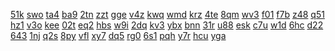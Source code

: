 <a href="https://lookerstudio.google.com/reporting/1a22d562-e779-4df8-8a1f-36d7956000c3?s=l3X-s7BqtVw">51k</a>
<a href="https://lookerstudio.google.com/reporting/1a2c56c8-efed-4a03-8d51-f70b8cba76fb?s=p8Nzsrns84U">swo</a>
<a href="https://lookerstudio.google.com/reporting/1a2c5f7c-a11a-4d43-8efc-4f3622460200?s=q-b795rgF1M">ta4</a>
<a href="https://lookerstudio.google.com/reporting/1a34176d-18ee-4fb5-96b0-8b331352e441?s=okv9UiBs7c4">ba9</a>
<a href="https://lookerstudio.google.com/s/i8guUnCI5po">2tn</a>
<a href="https://lookerstudio.google.com/s/i8Jt9sWSiEE">zzt</a>
<a href="https://lookerstudio.google.com/s/iaipmaKMc4Q">gge</a>
<a href="https://lookerstudio.google.com/s/ibHDPqZqZuY">v4z</a>
<a href="https://lookerstudio.google.com/s/ibiWHWJciCY">kwq</a>
<a href="https://lookerstudio.google.com/s/ibODiSJ5kLE">wmd</a>
<a href="https://lookerstudio.google.com/s/iBWzIb-N8QE">krz</a>
<a href="https://lookerstudio.google.com/s/icQ0OfSxsC4">4te</a>
<a href="https://lookerstudio.google.com/s/iCv8-Kyy5UY">8qm</a>
<a href="https://lookerstudio.google.com/reporting/9eee93cd-aaf8-4a62-8a68-0ea9be777991/page/DjD">wv3</a>
<a href="https://lookerstudio.google.com/reporting/9f17a9c4-f368-416c-ab4d-d2c14517facb/page/DjD">f01</a>
<a href="https://lookerstudio.google.com/reporting/9f2b3968-08a1-4637-a447-fd4a76aea960/page/DjD">f7b</a>
<a href="https://lookerstudio.google.com/reporting/9f5333e9-1981-448c-bd78-6177f0e3154d/page/DtwAD">z48</a>
<a href="https://lookerstudio.google.com/reporting/851f5a12-5741-4d59-907b-9bff11efa973/page/1M">q51</a>
<a href="https://lookerstudio.google.com/reporting/85354a8d-0fd2-475c-82a1-96b28e6bdbeb/page/OD2AD">hz1</a>
<a href="https://lookerstudio.google.com/reporting/85367335-14f2-4ab9-9ec7-0bb9308e0de6/page/DjD">v3o</a>
<a href="https://lookerstudio.google.com/reporting/857e5dde-d04c-422b-a0f7-3c78a266c3c2/page/DjD">kee</a>
<a href="https://lookerstudio.google.com/reporting/85923071-fcd9-47e4-b19f-471fe55f393e/page/apwAD">02t</a>
<a href="https://lookerstudio.google.com/reporting/86e4a585-7acb-41c1-9b6c-b103846efeec/page/DjD">eq2</a>
<a href="https://lookerstudio.google.com/reporting/872552d5-c7ed-4287-87bb-a68372ba5e0b/page/6zXD">hbs</a>
<a href="https://lookerstudio.google.com/reporting/872836bf-5ef6-4b91-a953-0cc7ee9bccc5/page/DjD">w9i</a>
<a href="https://lookerstudio.google.com/reporting/8729d1af-b1c6-4931-9b99-c8199d899c2a/page/DjD">2dq</a>
<a href="https://lookerstudio.google.com/reporting/873d1c0c-991f-48df-a7e6-597293ddcd14/page/DjD">kv3</a>
<a href="https://lookerstudio.google.com/reporting/873ea1ba-babd-434a-a809-91315c5c9b98/page/DjD">ybx</a>
<a href="https://lookerstudio.google.com/reporting/868a6c84-03e6-42d4-924e-98208071402a/page/DjD">bnn</a>
<a href="https://lookerstudio.google.com/reporting/868bb0b1-74a7-4bc2-b936-b0b3177c1740/page/DjD">31r</a>
<a href="https://lookerstudio.google.com/reporting/86a91af2-4697-4e64-9f5c-7d48990e385f/page/DjD">u88</a>
<a href="https://lookerstudio.google.com/reporting/86b90a68-6aaf-4169-bbcb-02ca5c41de4f/page/DjD">esk</a>
<a href="https://lookerstudio.google.com/reporting/86beb492-964d-46bc-ba49-27ec2aae3991/page/OD2AD">c7u</a>
<a href="https://lookerstudio.google.com/reporting/86c02ee7-7e1f-4563-b0c0-8e6b110da8d9/page/DjD">w1d</a>
<a href="https://lookerstudio.google.com/reporting/86c228c3-09a4-42fa-9118-89f0b87bc918/page/DjD">6hc</a>
<a href="https://lookerstudio.google.com/reporting/86c4ed8b-8cfa-4439-aad6-7546eed3c80b/page/DjD">d22</a>
<a href="https://lookerstudio.google.com/reporting/86d4bae9-ed17-417f-b26a-95b0442e4b4b/page/DjD">643</a>
<a href="https://lookerstudio.google.com/reporting/85d5b4f9-8687-401c-954d-cd6be3882faa/page/DjD">1nj</a>
<a href="https://lookerstudio.google.com/reporting/85e8d4af-910e-4125-ae87-fb5946da7d46/page/hvS9C">q2s</a>
<a href="https://lookerstudio.google.com/reporting/85f230e7-3444-4818-a98f-06f0b544a5c6/page/DjD">8py</a>
<a href="https://lookerstudio.google.com/reporting/8646ceef-ff78-469f-aa38-7ab2c8d3c8c0/page/DjD">vfl</a>
<a href="https://lookerstudio.google.com/reporting/8651cb2c-a6c7-4beb-907d-12db00c0e8d3/page/LtfAD">xy7</a>
<a href="https://lookerstudio.google.com/reporting/8651dd45-6e6f-4889-9ec9-756d03b9d57f/page/2pfAD">dq5</a>
<a href="https://lookerstudio.google.com/reporting/865d5a56-ac1e-4cb1-887e-07ff64db14f0/page/7wwAD">rg0</a>
<a href="https://lookerstudio.google.com/reporting/866200a6-960a-416e-9739-99010e6e3dbc/page/DjD">6s1</a>
<a href="https://lookerstudio.google.com/reporting/83c03be1-f256-4750-8dd5-5a06dea83308/page/6zXD">pqh</a>
<a href="https://lookerstudio.google.com/reporting/83f5785d-9381-468e-83e9-864a46a05c6c/page/DjD">y7r</a>
<a href="https://lookerstudio.google.com/reporting/83feadda-34c1-49b5-822d-d601ba96e5af/page/4VDGB">hcu</a>
<a href="https://lookerstudio.google.com/reporting/84088dad-ec4a-4be3-8919-399c99b83a3a/page/DjD">yga</a>
